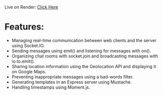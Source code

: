 Live on Render: [Click Here](https://chat-rooms-y16s.onrender.com/)

# Features:

* Managing real-time communication between web clients and the server using Socket.IO.
* Sending messages using emit() and listening for messages with on().
* Organizing chat rooms with socket.join and broadcasting messages with io.to.emit().
* Sharing location information using the Geolocation API and displaying it on Google Maps.
* Preventing inappropriate messages using a bad-words filter.
* Generating templates in an Express server using Mustache.
* Handling timestamps using Moment.js.
